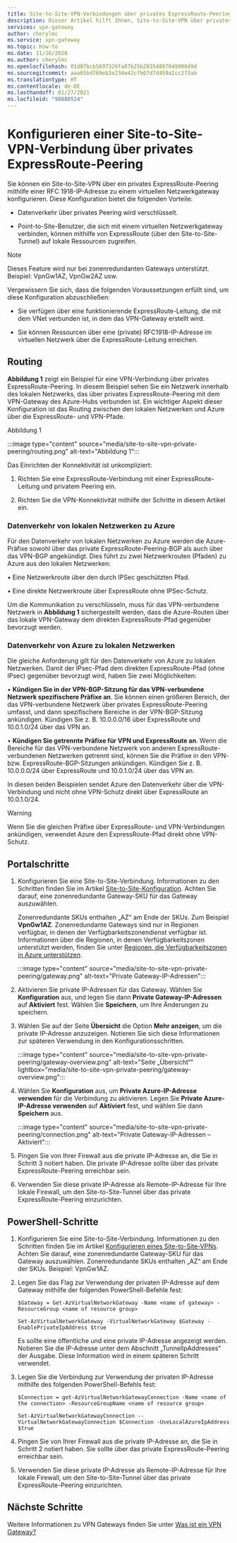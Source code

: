 ```yaml
---
title: Site-to-Site-VPN-Verbindungen über privates ExpressRoute-Peering
description: Dieser Artikel hilft Ihnen, Site-to-Site-VPN über privates ExpressRoute-Peering zu aktivieren, um Datenverkehr zu verschlüsseln.
services: vpn-gateway
author: cherylmc
ms.service: vpn-gateway
ms.topic: how-to
ms.date: 11/16/2020
ms.author: cherylmc
ms.openlocfilehash: 01d87bcb5697326fa87b25b20354897049900d9d
ms.sourcegitcommit: aaa65bd769eb2e234e42cfb07d7d459a2cc273ab
ms.translationtype: HT
ms.contentlocale: de-DE
ms.lasthandoff: 01/27/2021
ms.locfileid: "98880524"
---
```

# <a name="configure-a-site-to-site-vpn-connection-over-expressroute-private-peering"></a>Konfigurieren einer Site-to-Site-VPN-Verbindung über privates ExpressRoute-Peering

Sie können ein Site-to-Site-VPN über ein privates ExpressRoute-Peering mithilfe einer RFC 1918-IP-Adresse zu einem virtuellen Netzwerkgateway konfigurieren. Diese Konfiguration bietet die folgenden Vorteile:

* Datenverkehr über privates Peering wird verschlüsselt.

* Point-to-Site-Benutzer, die sich mit einem virtuellen Netzwerkgateway verbinden, können mithilfe von ExpressRoute (über den Site-to-Site-Tunnel) auf lokale Ressourcen zugreifen.

>[!NOTE]
>Dieses Feature wird nur bei zonenredundanten Gateways unterstützt. Beispiel: VpnGw1AZ, VpnGw2AZ usw.
>

Vergewissern Sie sich, dass die folgenden Voraussetzungen erfüllt sind, um diese Konfiguration abzuschließen:

* Sie verfügen über eine funktionierende ExpressRoute-Leitung, die mit dem VNet verbunden ist, in dem das VPN-Gateway erstellt wird.

* Sie können Ressourcen über eine (private) RFC1918-IP-Adresse im virtuellen Netzwerk über die ExpressRoute-Leitung erreichen.

## <a name="routing"></a><a name="routing"></a>Routing

**Abbildung 1** zeigt ein Beispiel für eine VPN-Verbindung über privates ExpressRoute-Peering. In diesem Beispiel sehen Sie ein Netzwerk innerhalb des lokalen Netzwerks, das über privates ExpressRoute-Peering mit dem VPN-Gateway des Azure-Hubs verbunden ist. Ein wichtiger Aspekt dieser Konfiguration ist das Routing zwischen den lokalen Netzwerken und Azure über die ExpressRoute- und VPN-Pfade.

Abbildung 1

:::image type="content" source="media/site-to-site-vpn-private-peering/routing.png" alt-text="Abbildung 1":::

Das Einrichten der Konnektivität ist unkompliziert:

1. Richten Sie eine ExpressRoute-Verbindung mit einer ExpressRoute-Leitung und privatem Peering ein.

1. Richten Sie die VPN-Konnektivität mithilfe der Schritte in diesem Artikel ein.

### <a name="traffic-from-on-premises-networks-to-azure"></a>Datenverkehr von lokalen Netzwerken zu Azure

Für den Datenverkehr von lokalen Netzwerken zu Azure werden die Azure-Präfixe sowohl über das private ExpressRoute-Peering-BGP als auch über das VPN-BGP angekündigt. Dies führt zu zwei Netzwerkrouten (Pfaden) zu Azure aus den lokalen Netzwerken:

• Eine Netzwerkroute über den durch IPSec geschützten Pfad.

• Eine direkte Netzwerkroute über ExpressRoute ohne IPSec-Schutz.

Um die Kommunikation zu verschlüsseln, muss für das VPN-verbundene Netzwerk in **Abbildung 1** sichergestellt werden, dass die Azure-Routen über das lokale VPN-Gateway dem direkten ExpressRoute-Pfad gegenüber bevorzugt werden.

### <a name="traffic-from-azure-to-on-premises-networks"></a>Datenverkehr von Azure zu lokalen Netzwerken

Die gleiche Anforderung gilt für den Datenverkehr von Azure zu lokalen Netzwerken. Damit der IPsec-Pfad dem direkten ExpressRoute-Pfad (ohne IPsec) gegenüber bevorzugt wird, haben Sie zwei Möglichkeiten:

• **Kündigen Sie in der VPN-BGP-Sitzung für das VPN-verbundene Netzwerk spezifischere Präfixe an**. Sie können einen größeren Bereich, der das VPN-verbundene Netzwerk über privates ExpressRoute-Peering umfasst, und dann spezifischere Bereiche in der VPN-BGP-Sitzung ankündigen. Kündigen Sie z. B. 10.0.0.0/16 über ExpressRoute und 10.0.1.0/24 über das VPN an.

• **Kündigen Sie getrennte Präfixe für VPN und ExpressRoute an**. Wenn die Bereiche für das VPN-verbundene Netzwerk von anderen ExpressRoute-verbundenen Netzwerken getrennt sind, können Sie die Präfixe in den VPN- bzw. ExpressRoute-BGP-Sitzungen ankündigen. Kündigen Sie z. B. 10.0.0.0/24 über ExpressRoute und 10.0.1.0/24 über das VPN an.

In diesen beiden Beispielen sendet Azure den Datenverkehr über die VPN-Verbindung und nicht ohne VPN-Schutz direkt über ExpressRoute an 10.0.1.0/24.

>[!Warning]
>Wenn Sie die gleichen Präfixe über ExpressRoute- und VPN-Verbindungen ankündigen, verwendet Azure den ExpressRoute-Pfad direkt ohne VPN-Schutz.
>

## <a name="portal-steps"></a><a name="portal"></a>Portalschritte

1. Konfigurieren Sie eine Site-to-Site-Verbindung. Informationen zu den Schritten finden Sie im Artikel [Site-to-Site-Konfiguration](./tutorial-site-to-site-portal.md). Achten Sie darauf, eine zonenredundante Gateway-SKU für das Gateway auszuwählen. 

   Zonenredundante SKUs enthalten „AZ“ am Ende der SKUs. Zum Beispiel **VpnGw1AZ**. Zonenredundante Gateways sind nur in Regionen verfügbar, in denen der Verfügbarkeitszonendienst verfügbar ist. Informationen über die Regionen, in denen Verfügbarkeitszonen unterstützt werden, finden Sie unter [Regionen, die Verfügbarkeitszonen in Azure unterstützen](../availability-zones/az-region.md).

   :::image type="content" source="media/site-to-site-vpn-private-peering/gateway.png" alt-text="Private Gateway-IP-Adressen":::
1. Aktivieren Sie private IP-Adressen für das Gateway. Wählen Sie **Konfiguration** aus, und legen Sie dann **Private Gateway-IP-Adressen** auf **Aktiviert** fest. Wählen Sie **Speichern**, um Ihre Änderungen zu speichern.
1. Wählen Sie auf der Seite **Übersicht** die Option **Mehr anzeigen**, um die private IP-Adresse anzuzeigen. Notieren Sie sich diese Informationen zur späteren Verwendung in den Konfigurationsschritten.

   :::image type="content" source="media/site-to-site-vpn-private-peering/gateway-overview.png" alt-text="Seite „Übersicht“" lightbox="media/site-to-site-vpn-private-peering/gateway-overview.png":::
1. Wählen Sie **Konfiguration** aus, um **Private Azure-IP-Adresse verwenden** für die Verbindung zu aktivieren. Legen Sie **Private Azure-IP-Adresse verwenden** auf **Aktiviert** fest, und wählen Sie dann **Speichern** aus.

   :::image type="content" source="media/site-to-site-vpn-private-peering/connection.png" alt-text="Private Gateway-IP-Adressen – Aktiviert":::
1. Pingen Sie von Ihrer Firewall aus die private IP-Adresse an, die Sie in Schritt 3 notiert haben. Die private IP-Adresse sollte über das private ExpressRoute-Peering erreichbar sein.
1. Verwenden Sie diese private IP-Adresse als Remote-IP-Adresse für Ihre lokale Firewall, um den Site-to-Site-Tunnel über das private ExpressRoute-Peering einzurichten.

## <a name="powershell-steps"></a><a name="powershell"></a>PowerShell-Schritte

1. Konfigurieren Sie eine Site-to-Site-Verbindung. Informationen zu den Schritten finden Sie im Artikel [Konfigurieren eines Site-to-Site-VPNs](./tutorial-site-to-site-portal.md). Achten Sie darauf, eine zonenredundante Gateway-SKU für das Gateway auszuwählen. Zonenredundante SKUs enthalten „AZ“ am Ende der SKUs. Beispiel: VpnGw1AZ.
1. Legen Sie das Flag zur Verwendung der privaten IP-Adresse auf dem Gateway mithilfe der folgenden PowerShell-Befehle fest:

   ```azurepowershell-interactive
   $Gateway = Get-AzVirtualNetworkGateway -Name <name of gateway> -ResourceGroup <name of resource group>

   Set-AzVirtualNetworkGateway -VirtualNetworkGateway $Gateway -EnablePrivateIpAddress $true
   ```

   Es sollte eine öffentliche und eine private IP-Adresse angezeigt werden. Notieren Sie die IP-Adresse unter dem Abschnitt „TunnelIpAddresses“ der Ausgabe. Diese Information wird in einem späteren Schritt verwendet.
1. Legen Sie die Verbindung zur Verwendung der privaten IP-Adresse mithilfe des folgenden PowerShell-Befehls fest:

   ```azurepowershell-interactive
   $Connection = get-AzVirtualNetworkGatewayConnection -Name <name of the connection> -ResourceGroupName <name of resource group>

   Set-AzVirtualNetworkGatewayConnection --VirtualNetworkGatewayConnection $Connection -UseLocalAzureIpAddress $true
   ```
1. Pingen Sie von Ihrer Firewall aus die private IP-Adresse an, die Sie in Schritt 2 notiert haben. Sie sollte über das private ExpressRoute-Peering erreichbar sein.
1. Verwenden Sie diese private IP-Adresse als Remote-IP-Adresse für Ihre lokale Firewall, um den Site-to-Site-Tunnel über das private ExpressRoute-Peering einzurichten.

## <a name="next-steps"></a>Nächste Schritte

Weitere Informationen zu VPN Gateways finden Sie unter [Was ist ein VPN Gateway?](vpn-gateway-about-vpngateways.md)